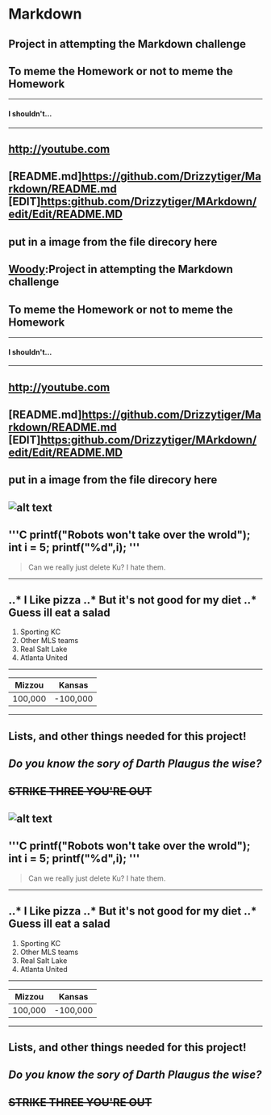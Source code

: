 # Markdown
Project in attempting the Markdown challenge
---
## To meme the Homework or not to meme the Homework
---
#### I shouldn't...
---
<http://youtube.com>
---
[README.md]<https://github.com/Drizzytiger/Markdown/README.md>
[EDIT]<https:github.com/Drizzytiger/MArkdown/edit/Edit/README.MD>
---
put in a image from the file direcory here
---
[Woody]:Project in attempting the Markdown challenge
---
## To meme the Homework or not to meme the Homework
---
#### I shouldn't...
---
<http://youtube.com>
---
[README.md]<https://github.com/Drizzytiger/Markdown/README.md>
[EDIT]<https:github.com/Drizzytiger/MArkdown/edit/Edit/README.MD>
---
put in a image from the file direcory here
---
[Woody]:https://www.charactour.com/hub/characters/view/Woody.Toy-Story
![alt text][Woody]
---
'''C
printf("Robots won't take over the wrold");
int i = 5;
printf("%d",i);
'''
---
> Can we really just delete Ku? 
> I hate them.
---
..* I Like pizza
..* But it's not good for my diet
..* Guess ill eat a salad
---
1. Sporting KC
2. Other MLS teams
3. Real Salt Lake
4. Atlanta United
---
| Mizzou | Kansas |
|--------|--------|
|100,000 |-100,000|
---
**Lists, and other things needed for this project!**
---
*Do you know the sory of Darth Plaugus the wise?*
---
~~STRIKE THREE YOU'RE OUT~~
---
![alt text][Woody]
---
'''C
printf("Robots won't take over the wrold");
int i = 5;
printf("%d",i);
'''
---
> Can we really just delete Ku? 
> I hate them.
---
..* I Like pizza
..* But it's not good for my diet
..* Guess ill eat a salad
---
1. Sporting KC
2. Other MLS teams
3. Real Salt Lake
4. Atlanta United
---
| Mizzou | Kansas |
|--------|--------|
|100,000 |-100,000|
---
**Lists, and other things needed for this project!**
---
*Do you know the sory of Darth Plaugus the wise?*
---
~~STRIKE THREE YOU'RE OUT~~
---
